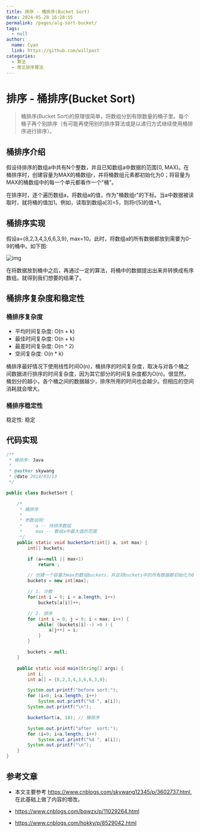 ```yaml
---
title: 排序 - 桶排序(Bucket Sort)
date: 2024-05-28 16:28:55
permalink: /pages/alg-sort-bucket/
tags: 
  - null
author: 
  name: Cyan
  link: https://github.com/willpast
categories: 
  - 算法
  - 常见排序算法
---
```

# 排序 - 桶排序(Bucket Sort)

> 桶排序(Bucket
> Sort)的原理很简单，将数组分到有限数量的桶子里。每个桶子再个别排序（有可能再使用别的排序算法或是以递归方式继续使用桶排序进行排序）。

## 桶排序介绍

假设待排序的数组a中共有N个整数，并且已知数组a中数据的范围[0,
MAX)。在桶排序时，创建容量为MAX的桶数组r，并将桶数组元素都初始化为0；将容量为MAX的桶数组中的每一个单元都看作一个"桶"。

在排序时，逐个遍历数组a，将数组a的值，作为"桶数组r"的下标。当a中数据被读取时，就将桶的值加1。例如，读取到数组a[3]=5，则将r[5]的值+1。

## 桶排序实现

假设a={8,2,3,4,3,6,6,3,9}, max=10。此时，将数组a的所有数据都放到需要为0-9的桶中。如下图:

![img](https://cdn.jsdelivr.net/gh/willpast/image/blog/ka_java/alg-sort-bucket-1.jpg)

在将数据放到桶中之后，再通过一定的算法，将桶中的数据提出出来并转换成有序数组。就得到我们想要的结果了。

## 桶排序复杂度和稳定性

### 桶排序复杂度

  * 平均时间复杂度: O(n + k)
  * 最佳时间复杂度: O(n + k)
  * 最差时间复杂度: O(n ^ 2)
  * 空间复杂度: O(n * k)

桶排序最好情况下使用线性时间O(n)，桶排序的时间复杂度，取决与对各个桶之间数据进行排序的时间复杂度，因为其它部分的时间复杂度都为O(n)。很显然，桶划分的越小，各个桶之间的数据越少，排序所用的时间也会越少。但相应的空间消耗就会增大。

### 桶排序稳定性

稳定性: 稳定

## 代码实现

```java
/**
 * 桶排序: Java
 *
 * @author skywang
 * @date 2014/03/13
 */

public class BucketSort {

    /*
     * 桶排序
     *
     * 参数说明: 
     *     a -- 待排序数组
     *     max -- 数组a中最大值的范围
     */
    public static void bucketSort(int[] a, int max) {
        int[] buckets;

        if (a==null || max<1)
            return ;

        // 创建一个容量为max的数组buckets，并且将buckets中的所有数据都初始化为0。
        buckets = new int[max];

        // 1. 计数
        for(int i = 0; i < a.length; i++) 
            buckets[a[i]]++; 

        // 2. 排序
        for (int i = 0, j = 0; i < max; i++) {
            while( (buckets[i]--) >0 ) {
                a[j++] = i;
            }
        }

        buckets = null;
    }

    public static void main(String[] args) {
        int i;
        int a[] = {8,2,3,4,3,6,6,3,9};

        System.out.printf("before sort:");
        for (i=0; i<a.length; i++)
            System.out.printf("%d ", a[i]);
        System.out.printf("\n");

        bucketSort(a, 10); // 桶排序

        System.out.printf("after  sort:");
        for (i=0; i<a.length; i++)
            System.out.printf("%d ", a[i]);
        System.out.printf("\n");
    }
}
```  

## 参考文章

  * 本文主要参考 https://www.cnblogs.com/skywang12345/p/3602737.html, 在此基础上做了内容的增改。

  * https://www.cnblogs.com/bqwzx/p/11029264.html

  * https://www.cnblogs.com/hokky/p/8529042.html


